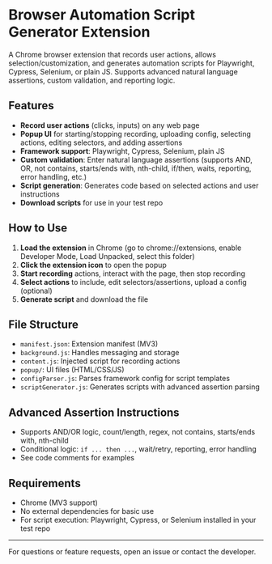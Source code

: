# Browser Automation Script Generator Extension

A Chrome browser extension that records user actions, allows selection/customization, and generates automation scripts for Playwright, Cypress, Selenium, or plain JS. Supports advanced natural language assertions, custom validation, and reporting logic.

## Features
- **Record user actions** (clicks, inputs) on any web page
- **Popup UI** for starting/stopping recording, uploading config, selecting actions, editing selectors, and adding assertions
- **Framework support**: Playwright, Cypress, Selenium, plain JS
- **Custom validation**: Enter natural language assertions (supports AND, OR, not contains, starts/ends with, nth-child, if/then, waits, reporting, error handling, etc.)
- **Script generation**: Generates code based on selected actions and user instructions
- **Download scripts** for use in your test repo

## How to Use
1. **Load the extension** in Chrome (go to chrome://extensions, enable Developer Mode, Load Unpacked, select this folder)
2. **Click the extension icon** to open the popup
3. **Start recording** actions, interact with the page, then stop recording
4. **Select actions** to include, edit selectors/assertions, upload a config (optional)
5. **Generate script** and download the file

## File Structure
- `manifest.json`: Extension manifest (MV3)
- `background.js`: Handles messaging and storage
- `content.js`: Injected script for recording actions
- `popup/`: UI files (HTML/CSS/JS)
- `configParser.js`: Parses framework config for script templates
- `scriptGenerator.js`: Generates scripts with advanced assertion parsing

## Advanced Assertion Instructions
- Supports AND/OR logic, count/length, regex, not contains, starts/ends with, nth-child
- Conditional logic: `if ... then ...`, wait/retry, reporting, error handling
- See code comments for examples

## Requirements
- Chrome (MV3 support)
- No external dependencies for basic use
- For script execution: Playwright, Cypress, or Selenium installed in your test repo

---

For questions or feature requests, open an issue or contact the developer.
